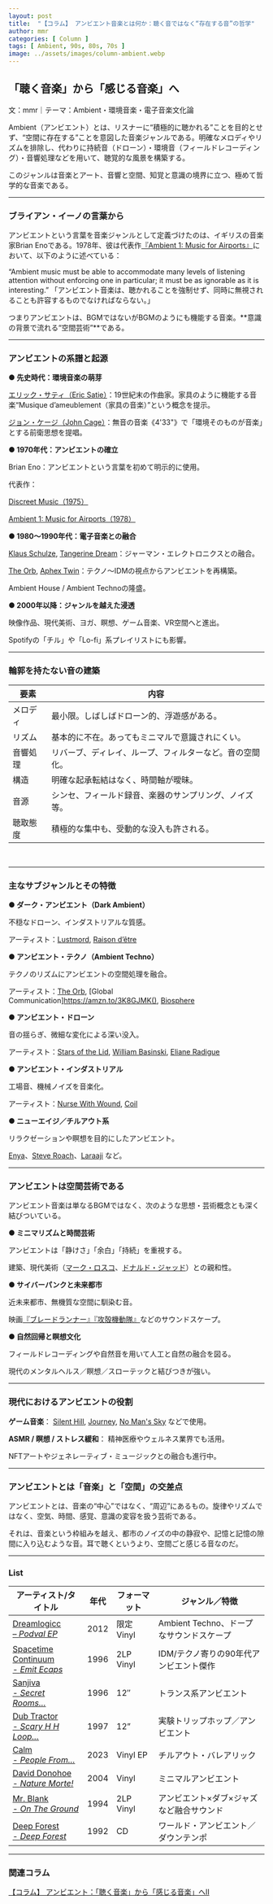 ```yaml
---
layout: post
title:  "【コラム】 アンビエント音楽とは何か：聴く音ではなく“存在する音”の哲学"
author: mmr
categories: [ Column ]
tags: [ Ambient, 90s, 80s, 70s ]
image: ../assets/images/column-ambient.webp
---
```


## 「聴く音楽」から「感じる音楽」へ

文：mmr｜テーマ：Ambient・環境音楽・電子音楽文化論

Ambient（アンビエント）とは、リスナーに“積極的に聴かれる”ことを目的とせず、“空間に存在する”ことを意図した音楽ジャンルである。明確なメロディやリズムを排除し、代わりに持続音（ドローン）・環境音（フィールドレコーディング）・音響処理などを用いて、聴覚的な風景を構築する。

このジャンルは音楽とアート、音響と空間、知覚と意識の境界に立つ、極めて哲学的な音楽である。


<hr>

### ブライアン・イーノの言葉から

アンビエントという言葉を音楽ジャンルとして定義づけたのは、イギリスの音楽家Brian Enoである。1978年、彼は代表作[『Ambient 1: Music for Airports』](https://amzn.to/48shEpU)において、以下のように述べている：

“Ambient music must be able to accommodate many levels of listening attention without enforcing one in particular; it must be as ignorable as it is interesting.”
「アンビエント音楽は、聴かれることを強制せず、同時に無視されることも許容するものでなければならない。」

つまりアンビエントは、BGMではないがBGMのようにも機能する音楽。**意識の背景で流れる“空間芸術”**である。


<hr>

### アンビエントの系譜と起源

**● 先史時代：環境音楽の萌芽**

[エリック・サティ（Eric Satie）](https://amzn.to/3Iqa4li)：19世紀末の作曲家。家具のように機能する音楽“Musique d’ameublement（家具の音楽）”という概念を提示。

[ジョン・ケージ（John Cage）](https://amzn.to/3Vrlzf8)：無音の音楽《4'33"》で「環境そのものが音楽」とする前衛思想を提唱。

**● 1970年代：アンビエントの確立**

Brian Eno：アンビエントという言葉を初めて明示的に使用。

代表作：

[Discreet Music（1975）](https://amzn.to/4nafH64)

[Ambient 1: Music for Airports（1978）](https://amzn.to/48shEpU)

**● 1980〜1990年代：電子音楽との融合**

[Klaus Schulze](https://amzn.to/4pCnE5H), [Tangerine Dream](https://monumental-movement.jp/Tangerine-Dream-Thief)：ジャーマン・エレクトロニクスとの融合。

[The Orb](https://amzn.to/4pA2F3v), [Aphex Twin](https://amzn.to/46GS9Ps)：テクノ〜IDMの視点からアンビエントを再構築。

Ambient House / Ambient Technoの隆盛。

**● 2000年以降：ジャンルを越えた浸透**

映像作品、現代美術、ヨガ、瞑想、ゲーム音楽、VR空間へと進出。

Spotifyの「チル」や「Lo-fi」系プレイリストにも影響。


<hr>

### 輪郭を持たない音の建築

<div class="table-border">
<table>
  <thead>
    <tr>
      <th>要素</th>
      <th>内容</th>
    </tr>
  </thead>
  <tbody>
    <tr>
      <td>メロディ</td>
      <td>最小限。しばしばドローン的、浮遊感がある。</td>
    </tr>
    <tr>
      <td>リズム</td>
      <td>基本的に不在。あってもミニマルで意識されにくい。</td>
    </tr>
    <tr>
      <td>音響処理</td>
      <td>リバーブ、ディレイ、ループ、フィルターなど。音の空間化。</td>
    </tr>
    <tr>
      <td>構造</td>
      <td>明確な起承転結はなく、時間軸が曖昧。</td>
    </tr>
    <tr>
      <td>音源</td>
      <td>シンセ、フィールド録音、楽器のサンプリング、ノイズ等。</td>
    </tr>
    <tr>
      <td>聴取態度</td>
      <td>積極的な集中も、受動的な没入も許される。</td>
    </tr>
  </tbody>
</table>
</div>
<br>


<hr>

### 主なサブジャンルとその特徴

**● ダーク・アンビエント（Dark Ambient）**

不穏なドローン、インダストリアルな質感。

アーティスト：[Lustmord](https://amzn.to/3IAUS4H), [Raison d’être](https://amzn.to/4nJFtOu)

**● アンビエント・テクノ（Ambient Techno）**

テクノのリズムにアンビエントの空間処理を融合。

アーティスト：[The Orb](https://amzn.to/48qQQ9x), [Global Communication]https://amzn.to/3K8GJMK(), [Biosphere](https://monumental-movement.jp/Biosphere-Cirque)

**● アンビエント・ドローン**

音の揺らぎ、微細な変化による深い没入。

アーティスト：[Stars of the Lid](https://amzn.to/3Kztvsh), [William Basinski](https://amzn.to/3VrnPmC), [Eliane Radigue](https://amzn.to/4mrOevu)

**● アンビエント・インダストリアル**

工場音、機械ノイズを音楽化。

アーティスト：[Nurse With Wound](https://amzn.to/46QgJyk), [Coil](https://amzn.to/48sI7nd)

**● ニューエイジ／チルアウト系**

リラクゼーションや瞑想を目的にしたアンビエント。

[Enya](https://amzn.to/46vL0Bg)、[Steve Roach](https://amzn.to/3VrnzEa)、[Laraaji](https://amzn.to/42KqUSB) など。



<hr>

### アンビエントは空間芸術である

アンビエント音楽は単なるBGMではなく、次のような思想・芸術概念とも深く結びついている。

**● ミニマリズムと時間芸術**

アンビエントは「静けさ」「余白」「持続」を重視する。

建築、現代美術（[マーク・ロスコ](https://amzn.to/48uPz1g)、[ドナルド・ジャッド](https://amzn.to/3W0xzEv)）との親和性。

**● サイバーパンクと未来都市**

近未来都市、無機質な空間に馴染む音。

映画[『ブレードランナー』](https://amzn.to/4gzcASG)[『攻殻機動隊』](https://amzn.to/4gy1ZaG)などのサウンドスケープ。

**● 自然回帰と瞑想文化**

フィールドレコーディングや自然音を用いて人工と自然の融合を図る。

現代のメンタルヘルス／瞑想／スローテックと結びつきが強い。


<hr>

### 現代におけるアンビエントの役割

**ゲーム音楽**： [Silent Hill](https://amzn.to/3IzI2nf), [Journey](https://amzn.to/4nrbICj), [No Man's Sky](https://amzn.to/3W14b0P) などで使用。

**ASMR / 瞑想 / ストレス緩和**： 精神医療やウェルネス業界でも活用。

NFTアートやジェネレーティブ・ミュージックとの融合も進行中。


<hr>

### アンビエントとは「音楽」と「空間」の交差点

アンビエントとは、音楽の“中心”ではなく、“周辺”にあるもの。旋律やリズムではなく、空気、時間、感覚、意識の変容を扱う芸術である。

それは、音楽という枠組みを越え、都市のノイズの中の静寂や、記憶と記憶の隙間に入り込むような音。耳で聴くというより、空間ごと感じる音なのだ。

<hr>

### List

<div class="table-border">
<table>
  <thead>
    <tr>
      <th>アーティスト/タイトル</th>
      <th>年代</th>
      <th>フォーマット</th>
      <th>ジャンル／特徴</th>
    </tr>
  </thead>
  <tbody>
    <tr>
      <td><a href="https://jp.mercari.com/item/m64740020390?afid=6142608987">Dreamlogicc  <br />– <em>Podval EP</em></a></td>
      <td>2012</td>
      <td>限定Vinyl</td>
      <td>Ambient Techno、ドープなサウンドスケープ</td>
    </tr>
    <tr>
      <td><a href="https://jp.mercari.com/item/m12946322168?afid=6142608987">Spacetime Continuum <br />- <em>Emit Ecaps</em></a></td>
      <td>1996</td>
      <td>2LP Vinyl</td>
      <td>IDM/テクノ寄りの90年代アンビエント傑作</td>
    </tr>
    <tr>
      <td><a href="https://jp.mercari.com/item/m64537579861?afid=6142608987">Sanjiva <br />- <em>Secret Rooms…</em></a></td>
      <td>1996</td>
      <td>12″</td>
      <td>トランス系アンビエント</td>
    </tr>
    <tr>
      <td><a href="https://jp.mercari.com/item/m94070661611?afid=6142608987">Dub Tractor <br />- <em>Scary H H Loop…</em></a></td>
      <td>1997</td>
      <td>12”</td>
      <td>実験トリップホップ／アンビエント</td>
    </tr>
    <tr>
      <td><a href="https://jp.mercari.com/item/m88603722096?afid=6142608987">Calm <br />- <em>People From…</em></a></td>
      <td>2023</td>
      <td>Vinyl EP</td>
      <td>チルアウト・バレアリック</td>
    </tr>
    <tr>
      <td><a href="https://jp.mercari.com/item/m44618492590?afid=6142608987">David Donohoe <br />- <em>Nature Morte!</em></a></td>
      <td>2004</td>
      <td>Vinyl</td>
      <td>ミニマルアンビエント</td>
    </tr>
    <tr>
      <td><a href="https://jp.mercari.com/item/m86675145742?afid=6142608987">Mr. Blank <br />- <em>On The Ground</em></a></td>
      <td>1994</td>
      <td>2LP Vinyl</td>
      <td>アンビエント×ダブ×ジャズなど融合サウンド</td>
    </tr>
    <tr>
      <td><a href="https://jp.mercari.com/item/m99158480308?afid=6142608987">Deep Forest <br />- <em>Deep Forest</em></a></td>
      <td>1992</td>
      <td>CD</td>
      <td>ワールド・アンビエント／ダウンテンポ</td>
    </tr>
  </tbody>
</table>
</div>


---

### 関連コラム

 [【コラム】 アンビエント：「聴く音楽」から「感じる音楽」へII](https://monumental-movement.jp/Column-Ambient2)